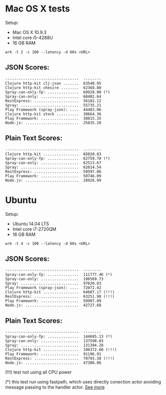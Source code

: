 # Mac OS X tests

Setup:
- Mac OS X 10.9.3
- Intel core i5-4288U
- 16 GB RAM

```
wrk -t 2 -c 100 --latency -d 60s <URL>
```

## JSON Scores:
```
---------------------------------  --------
Clojure http-kit clj-json .......  63540.95
Clojure http-kit chesire ........  62368.80
Spray-can-only-fp: ..............  60920.00 (*)
Spray-can-only: .................  60402.64
RestExpress: ....................  56102.12
Spray: ..........................  55735.21
Play Framework (spray-json): ....  44483.06
Clojure http-kit stock ..........  38664.36
Play Framework: .................  38015.35
Node.js: ........................  25835.20

```

## Plain Text Scores:
```
---------------------------------  --------
Clojure http-kit ................  65020.83
Spray-can-only-fp: ..............  62759.70 (*)
Spray-can-only: .................  62513.67
Spray: ..........................  62014.54
RestExpress: ....................  59597.06
Play Framework: .................  50746.09
Node.js: ........................  28926.99

```

# Ubuntu

Setup:
- Ubuntu 14.04 LTS
- Intel core i7-2720QM
- 16 GB RAM

```
wrk -t 4 -c 100 --latency -d 60s <URL>
```

## JSON Scores:
```
---------------------------------  --------
Spray-can-only-fp: ..............  111777.46 (*)
Spray-can-only: .................  106569.73
Spray: ..........................  97620.83
Play Framework (spray-json): ....  72072.42
Clojure http-kit ................  64607.17 (!!!)
RestExpress: ....................  63251.98 (!!!)
Play Framework: .................  50907.89
Node.js: ........................  42727.68

```

## Plain Text Scores:
```
---------------------------------  --------
Spray-can-only-fp: ..............  144685.13 (*)
Spray-can-only: .................  137590.83
Spray: ..........................  131394.28
Clojure http-kit ................  100372.60 (!!!)
Play Framework: .................  91196.91
RestExpress: ....................  70793.38 (!!!)
Node.js: ........................  47306.06

```
(!!!) test not using all CPU power

(*) this test run using fastpath, which uses directly conection actor avoiding message passing to the handler actor. [See more](https://groups.google.com/forum/#!searchin/spray-user/fastpath/spray-user/ovWhZy8vxtU/7o-HLl1j_9oJ)
